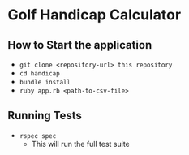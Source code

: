 # Golf Handicap Calculator

**How to Start the application**
----
- `git clone <repository-url> this repository`
- `cd handicap`
- `bundle install`
- `ruby app.rb <path-to-csv-file>`

**Running Tests**
----
- `rspec spec`
  - This will run the full test suite
